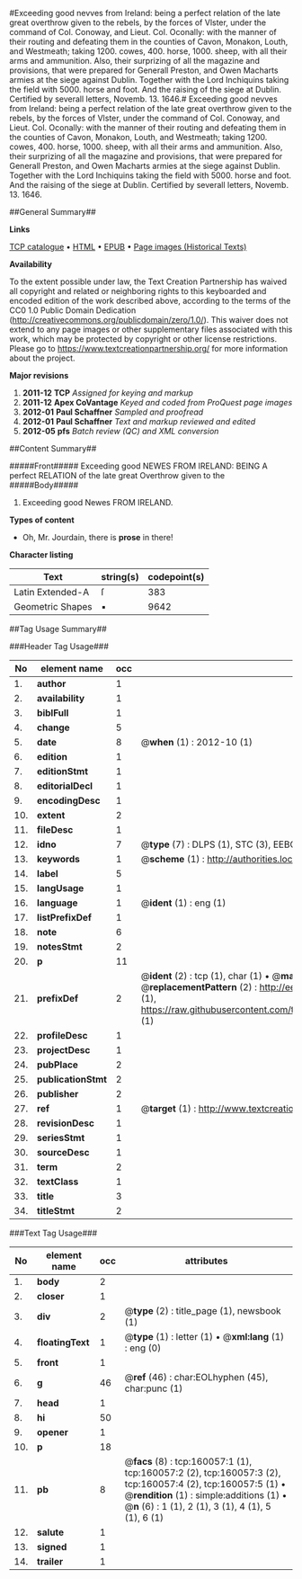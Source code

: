 #Exceeding good nevves from Ireland: being a perfect relation of the late great overthrow given to the rebels, by the forces of Vlster, under the command of Col. Conoway, and Lieut. Col. Oconally: with the manner of their routing and defeating them in the counties of Cavon, Monakon, Louth, and Westmeath; taking 1200. cowes, 400. horse, 1000. sheep, with all their arms and ammunition. Also, their surprizing of all the magazine and provisions, that were prepared for Generall Preston, and Owen Macharts armies at the siege against Dublin. Together with the Lord Inchiquins taking the field with 5000. horse and foot. And the raising of the siege at Dublin. Certified by severall letters, Novemb. 13. 1646.#
Exceeding good nevves from Ireland: being a perfect relation of the late great overthrow given to the rebels, by the forces of Vlster, under the command of Col. Conoway, and Lieut. Col. Oconally: with the manner of their routing and defeating them in the counties of Cavon, Monakon, Louth, and Westmeath; taking 1200. cowes, 400. horse, 1000. sheep, with all their arms and ammunition. Also, their surprizing of all the magazine and provisions, that were prepared for Generall Preston, and Owen Macharts armies at the siege against Dublin. Together with the Lord Inchiquins taking the field with 5000. horse and foot. And the raising of the siege at Dublin. Certified by severall letters, Novemb. 13. 1646.

##General Summary##

**Links**

[TCP catalogue](http://www.ota.ox.ac.uk/tcp/)  • 
[HTML](http://tei.it.ox.ac.uk/tcp/Texts-HTML/free/A76/A76473.html)  • 
[EPUB](http://tei.it.ox.ac.uk/tcp/Texts-EPUB/free/A76/A76473.epub) • 
[Page images (Historical Texts)](https://historicaltexts.jisc.ac.uk/eebo-99861764e)

**Availability**

To the extent possible under law, the Text Creation Partnership has waived all copyright and related or neighboring rights to this keyboarded and encoded edition of the work described above, according to the terms of the CC0 1.0 Public Domain Dedication (http://creativecommons.org/publicdomain/zero/1.0/). This waiver does not extend to any page images or other supplementary files associated with this work, which may be protected by copyright or other license restrictions. Please go to https://www.textcreationpartnership.org/ for more information about the project.

**Major revisions**

1. __2011-12__ __TCP__ *Assigned for keying and markup*
1. __2011-12__ __Apex CoVantage__ *Keyed and coded from ProQuest page images*
1. __2012-01__ __Paul Schaffner__ *Sampled and proofread*
1. __2012-01__ __Paul Schaffner__ *Text and markup reviewed and edited*
1. __2012-05__ __pfs__ *Batch review (QC) and XML conversion*

##Content Summary##

#####Front#####
Exceeding good NEWES FROM IRELAND: BEING A perfect RELATION of the late great Overthrow given to the
#####Body#####

1. Exceeding good Newes FROM IRELAND.

**Types of content**

  * Oh, Mr. Jourdain, there is **prose** in there!

**Character listing**


|Text|string(s)|codepoint(s)|
|---|---|---|
|Latin Extended-A|ſ|383|
|Geometric Shapes|▪|9642|

##Tag Usage Summary##

###Header Tag Usage###

|No|element name|occ|attributes|
|---|---|---|---|
|1.|__author__|1||
|2.|__availability__|1||
|3.|__biblFull__|1||
|4.|__change__|5||
|5.|__date__|8| @__when__ (1) : 2012-10 (1)|
|6.|__edition__|1||
|7.|__editionStmt__|1||
|8.|__editorialDecl__|1||
|9.|__encodingDesc__|1||
|10.|__extent__|2||
|11.|__fileDesc__|1||
|12.|__idno__|7| @__type__ (7) : DLPS (1), STC (3), EEBO-CITATION (1), PROQUEST (1), VID (1)|
|13.|__keywords__|1| @__scheme__ (1) : http://authorities.loc.gov/ (1)|
|14.|__label__|5||
|15.|__langUsage__|1||
|16.|__language__|1| @__ident__ (1) : eng (1)|
|17.|__listPrefixDef__|1||
|18.|__note__|6||
|19.|__notesStmt__|2||
|20.|__p__|11||
|21.|__prefixDef__|2| @__ident__ (2) : tcp (1), char (1)  •  @__matchPattern__ (2) : ([0-9\-]+):([0-9IVX]+) (1), (.+) (1)  •  @__replacementPattern__ (2) : http://eebo.chadwyck.com/downloadtiff?vid=$1&page=$2 (1), https://raw.githubusercontent.com/textcreationpartnership/Texts/master/tcpchars.xml#$1 (1)|
|22.|__profileDesc__|1||
|23.|__projectDesc__|1||
|24.|__pubPlace__|2||
|25.|__publicationStmt__|2||
|26.|__publisher__|2||
|27.|__ref__|1| @__target__ (1) : http://www.textcreationpartnership.org/docs/. (1)|
|28.|__revisionDesc__|1||
|29.|__seriesStmt__|1||
|30.|__sourceDesc__|1||
|31.|__term__|2||
|32.|__textClass__|1||
|33.|__title__|3||
|34.|__titleStmt__|2||


###Text Tag Usage###

|No|element name|occ|attributes|
|---|---|---|---|
|1.|__body__|2||
|2.|__closer__|1||
|3.|__div__|2| @__type__ (2) : title_page (1), newsbook (1)|
|4.|__floatingText__|1| @__type__ (1) : letter (1)  •  @__xml:lang__ (1) : eng (0)|
|5.|__front__|1||
|6.|__g__|46| @__ref__ (46) : char:EOLhyphen (45), char:punc (1)|
|7.|__head__|1||
|8.|__hi__|50||
|9.|__opener__|1||
|10.|__p__|18||
|11.|__pb__|8| @__facs__ (8) : tcp:160057:1 (1), tcp:160057:2 (2), tcp:160057:3 (2), tcp:160057:4 (2), tcp:160057:5 (1)  •  @__rendition__ (1) : simple:additions (1)  •  @__n__ (6) : 1 (1), 2 (1), 3 (1), 4 (1), 5 (1), 6 (1)|
|12.|__salute__|1||
|13.|__signed__|1||
|14.|__trailer__|1||
